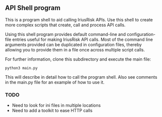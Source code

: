 ## API Shell program

This is a program shell to aid calling IriusRisk APIs. Use this shell to 
create more complex scripts that create, call and process API calls.

Using this shell program provides default command-line and configuration-file
entries useful for making IriusRisk API calls. Most of the command line 
arguments provided can be duplicated in configuration files, thereby allowing
you to provide them in a file once across multiple script calls.

For further information, clone this subdirectory and execute the main file:

    python3 main.py

This will describe in detail how to call the program shell. Also see comments
in the main.py file for an example of how to use it.

### TODO
* Need to look for ini files in multiple locations
* Need to add a toolkit to ease HTTP calls

